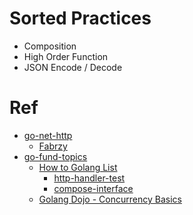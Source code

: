 # Sorted Practices
- Composition
- High Order Function
- JSON Encode / Decode

# Ref
- [go-net-http](go-net-http)
  - [Fabrzy](https://www.youtube.com/playlist?list=PLTxucv2uVGvixNDTqAyJJsbeUO0yNayOd)
- [go-fund-topics](golang-fundamental-topics)
  - [How to Golang List](https://www.youtube.com/playlist?list=PL0xRBLFXXsP7-0IVCmoo2FEWBrQzfH2l8)
    - [http-handler-test](http-handler-test)
    - [compose-interface](compose-interface)
  - [Golang Dojo - Concurrency Basics](https://www.youtube.com/playlist?list=PLve39GJ2D71wSwRQLp_h8B60pKgS85StC)
